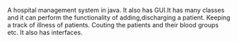 A hospital management system in java. It also has GUI.It has many classes and it can perform the functionality of adding,discharging a patient. Keeping a track of illness of patients. Couting the patients and their blood groups etc. It also has interfaces. 
